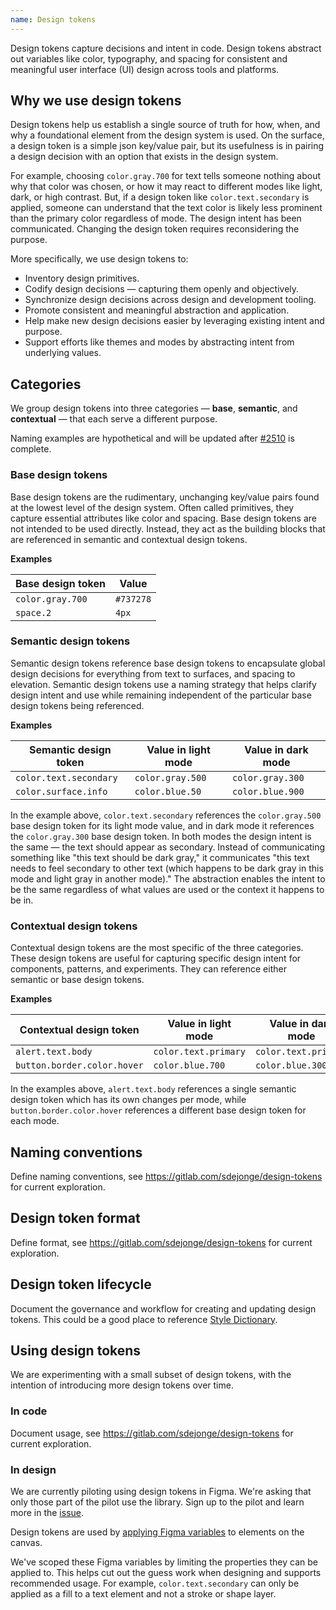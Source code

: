 ```yaml
---
name: Design tokens
---
```


Design tokens capture decisions and intent in code. Design tokens abstract out variables like color, typography, and spacing for consistent and meaningful user interface (UI) design across tools and platforms.

## Why we use design tokens

Design tokens help us establish a single source of truth for how, when, and why a foundational element from the design system is used. On the surface, a design token is a simple json key/value pair, but its usefulness is in pairing a design decision with an option that exists in the design system.

For example, choosing `color.gray.700` for text tells someone nothing about why that color was chosen, or how it may react to different modes like light, dark, or high contrast. But, if a design token like `color.text.secondary` is applied, someone can understand that the text color is likely less prominent than the primary color regardless of mode. The design intent has been communicated. Changing the design token requires reconsidering the purpose.

More specifically, we use design tokens to:

- Inventory design primitives.
- Codify design decisions — capturing them openly and objectively.
- Synchronize design decisions across design and development tooling.
- Promote consistent and meaningful abstraction and application.
- Help make new design decisions easier by leveraging existing intent and purpose.
- Support efforts like themes and modes by abstracting intent from underlying values.

## Categories

We group design tokens into three categories — **base**, **semantic**, and **contextual** — that each serve a different purpose.

<note>Naming examples are hypothetical and will be updated after [#2510](https://gitlab.com/gitlab-org/gitlab-ui/-/issues/2510) is complete.</note>

### Base design tokens

Base design tokens are the rudimentary, unchanging key/value pairs found at the lowest level of the design system. Often called primitives, they capture essential attributes like color and spacing. Base design tokens are not intended to be used directly. Instead, they act as the building blocks that are referenced in semantic and contextual design tokens.

**Examples**

| Base design token | Value |
| ------ | ------ |
| `color.gray.700` | `#737278` |
| `space.2` | `4px` |

### Semantic design tokens

Semantic design tokens reference base design tokens to encapsulate global design decisions for everything from text to surfaces, and spacing to elevation. Semantic design tokens use a naming strategy that helps clarify design intent and use while remaining independent of the particular base design tokens being referenced.

**Examples**

| Semantic design token | Value in light mode | Value in dark mode |
| ------ | ------ | ------ |
| `color.text.secondary` | `color.gray.500` | `color.gray.300` |
| `color.surface.info` | `color.blue.50` | `color.blue.900` |

In the example above, `color.text.secondary` references the `color.gray.500` base design token for its light mode value, and in dark mode it references the `color.gray.300` base design token. In both modes the design intent is the same — the text should appear as secondary. Instead of communicating something like "this text should be dark gray," it communicates "this text needs to feel secondary to other text (which happens to be dark gray in this mode and light gray in another mode)." The abstraction enables the intent to be the same regardless of what values are used or the context it happens to be in.

### Contextual design tokens

Contextual design tokens are the most specific of the three categories. These design tokens are useful for capturing specific design intent for components, patterns, and experiments. They can reference either semantic or base design tokens.

**Examples**

| Contextual design token | Value in light mode | Value in dark mode |
| ------ | ------ | ------ |
| `alert.text.body` | `color.text.primary` |  `color.text.primary` |
| `button.border.color.hover` | `color.blue.700` | `color.blue.300` |

In the examples above, `alert.text.body` references a single semantic design token which has its own changes per mode, while `button.border.color.hover` references a different base design token for each mode.

## Naming conventions

<todo>Define naming conventions, see https://gitlab.com/sdejonge/design-tokens for current exploration.</todo>

## Design token format

<todo>Define format, see https://gitlab.com/sdejonge/design-tokens for current exploration.</todo>

## Design token lifecycle

<todo issue="https://gitlab.com/gitlab-org/gitlab-services/design.gitlab.com/-/issues/1654">Document the governance and workflow for creating and updating design tokens. This could be a good place to reference [Style Dictionary](https://amzn.github.io/style-dictionary).</todo>

## Using design tokens

We are experimenting with a small subset of design tokens, with the intention of introducing more design tokens over time.

### In code

<todo>Document usage, see https://gitlab.com/sdejonge/design-tokens for current exploration.</todo>

### In design

<note>We are currently piloting using design tokens in Figma. We're asking that only those part of the pilot use the library. Sign up to the pilot and learn more in the [issue](https://gitlab.com/gitlab-org/gitlab-services/design.gitlab.com/-/issues/1771).</note>

Design tokens are used by [applying Figma variables](https://help.figma.com/hc/en-us/articles/15343107263511-Apply-variables-to-designs) to elements on the canvas.

We've scoped these Figma variables by limiting the properties they can be applied to. This helps cut out the guess work when designing and supports recommended usage. For example, `color.text.secondary` can only be applied as a fill to a text element and not a stroke or shape layer.
